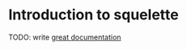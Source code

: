 # Introduction to squelette

TODO: write [great documentation](http://jacobian.org/writing/what-to-write/)
